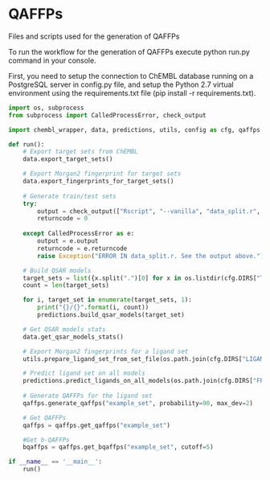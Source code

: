 # QAFFPs

Files and scripts used for the generation of QAFFPs

To run the workflow for the generation of QAFFPs execute python run.py command in your console.

First, you need to setup the connection to ChEMBL database running on a PostgreSQL server in config.py file, and setup the Python 2.7 virtual environment using the requirements.txt file (pip install -r requirements.txt).

```python
import os, subprocess
from subprocess import CalledProcessError, check_output

import chembl_wrapper, data, predictions, utils, config as cfg, qaffps

def run():
    # Export target sets from ChEMBL
    data.export_target_sets()

    # Export Morgan2 fingerprint for target sets
    data.export_fingerprints_for_target_sets()
    
    # Generate train/test sets     
    try:
        output = check_output(["Rscript", "--vanilla", "data_split.r", cfg.DIRS["FPS"], cfg.DIRS["QSAR_SETS"]])
        returncode = 0
    
    except CalledProcessError as e:
        output = e.output
        returncode = e.returncode
        raise Exception("ERROR IN data_split.r. See the output above.")

    # Build QSAR models
    target_sets = list({x.split(".")[0] for x in os.listdir(cfg.DIRS["TARGET_SETS"])})
    count = len(target_sets)

    for i, target_set in enumerate(target_sets, 1):
        print("{}/{}".format(i, count))
        predictions.build_qsar_models(target_set)

    # Get QSAR models stats
    data.get_qsar_models_stats()

    # Export Morgan2 fingerprints for a ligand set
    utils.prepare_ligand_set_from_set_file(os.path.join(cfg.DIRS["LIGAND_SETS"], "example_set.csv"))

    # Predict ligand set on all models
    predictions.predict_ligands_on_all_models(os.path.join(cfg.DIRS["FPS"], "example_set.csv"))
    
    # Generate QAFFPs for the ligand set
    qaffps.generate_qaffps("example_set", probability=90, max_dev=2)

    # Get QAFFPs
    qaffps = qaffps.get_qaffps("example_set")

    #Get b-QAFFPs
    bqaffps = qaffps.get_bqaffps("example_set", cutoff=5)

if __name__ == '__main__':
    run()
```